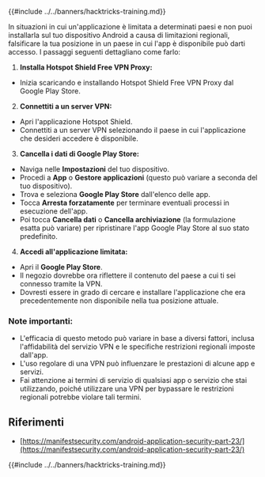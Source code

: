 {{#include ../../banners/hacktricks-training.md}}

In situazioni in cui un'applicazione è limitata a determinati paesi e non puoi installarla sul tuo dispositivo Android a causa di limitazioni regionali, falsificare la tua posizione in un paese in cui l'app è disponibile può darti accesso. I passaggi seguenti dettagliano come farlo:

1. **Installa Hotspot Shield Free VPN Proxy:**

- Inizia scaricando e installando Hotspot Shield Free VPN Proxy dal Google Play Store.

2. **Connettiti a un server VPN:**

- Apri l'applicazione Hotspot Shield.
- Connettiti a un server VPN selezionando il paese in cui l'applicazione che desideri accedere è disponibile.

3. **Cancella i dati di Google Play Store:**

- Naviga nelle **Impostazioni** del tuo dispositivo.
- Procedi a **App** o **Gestore applicazioni** (questo può variare a seconda del tuo dispositivo).
- Trova e seleziona **Google Play Store** dall'elenco delle app.
- Tocca **Arresta forzatamente** per terminare eventuali processi in esecuzione dell'app.
- Poi tocca **Cancella dati** o **Cancella archiviazione** (la formulazione esatta può variare) per ripristinare l'app Google Play Store al suo stato predefinito.

4. **Accedi all'applicazione limitata:**
- Apri il **Google Play Store**.
- Il negozio dovrebbe ora riflettere il contenuto del paese a cui ti sei connesso tramite la VPN.
- Dovresti essere in grado di cercare e installare l'applicazione che era precedentemente non disponibile nella tua posizione attuale.

### Note importanti:

- L'efficacia di questo metodo può variare in base a diversi fattori, inclusa l'affidabilità del servizio VPN e le specifiche restrizioni regionali imposte dall'app.
- L'uso regolare di una VPN può influenzare le prestazioni di alcune app e servizi.
- Fai attenzione ai termini di servizio di qualsiasi app o servizio che stai utilizzando, poiché utilizzare una VPN per bypassare le restrizioni regionali potrebbe violare tali termini.

## Riferimenti

- [https://manifestsecurity.com/android-application-security-part-23/](https://manifestsecurity.com/android-application-security-part-23/)

{{#include ../../banners/hacktricks-training.md}}
